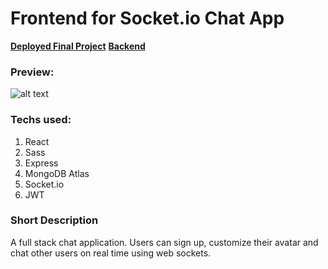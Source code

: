 # Frontend for Socket.io Chat App 
**[Deployed Final Project](https://socketiochatappreact.onrender.com/)**
**[Backend](https://github.com/nashie1004/Socket.io-MongoDB-back)**
### Preview: 
![alt text](https://raw.githubusercontent.com/nashie1004/Vite-React-Portfolio/main/src/Assets/PROJ2.gif "chatApp")

### Techs used:
1. React
2. Sass 
3. Express
4. MongoDB Atlas
5. Socket.io
6. JWT

### Short Description
A full stack chat application. Users can sign up, customize their avatar and chat other users on real time using web sockets.